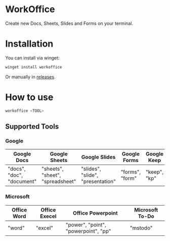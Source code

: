 # WorkOffice
Create new Docs, Sheets, Slides and Forms on your terminal.

# Installation
You can install via winget:
```powershell
winget install workoffice
```
Or manually in [releases](https://github.com/LuanRoger/WorkOffice/releases).

# How to use
```powershell
workoffice <TOOL>
```

## Supported Tools
### Google
|Google Docs              |Google Sheets                   |Google Slides                    |Google Forms   |Google Keep |
|-------------------------|--------------------------------|---------------------------------|---------------|------------|
|"docs", "doc", "document"|"sheets", "sheet", "spreadsheet"|"slides", "slide", "presentation"|"forms", "form"|"keep", "kp"|

### Microsoft
|Office Word|Office Execel|Office Powerpoint                   |Microsoft To-Do  |
|-----------|-------------|------------------------------------|-----------------|
|"word"     |"excel"      |"power", "point", "powerpoint", "pp"|"mstodo" | "todo"|
